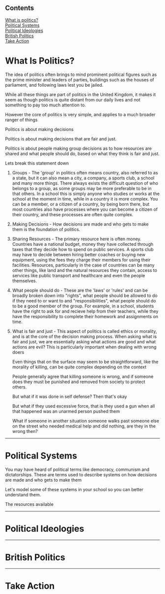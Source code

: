 ## Contents

[What is politics?](#what-is-politics?)<br>
[Political Systems](#political-systems)<br>
[Political Ideologies](#political-ideologies)<br>
[British Politics](#british-politics)<br>
[Take Action](#take-action)<br>

# What Is Politics?

The idea of politics often brings to mind prominent political figures such as
the prime minister and leaders of parties, buildings such as the houses of
parliament, and following laws lest you be jailed.

While all these things are part of politics in the United Kingdom, it makes it
seem as though politics is quite distant from our daily lives and not something
to pay too much attention to.

However the core of politics is very simple, and applies to a much broader
ranger of things

Politics is about making decisions

Politics is about making decisions that are fair and just.

Politics is about people making group decisions as to how resources are shared
and what people should do, based on what they think is fair and just.

Lets break this statement down

1.  Groups - The 'group' in politics often means country, also referred to as a
    state, but it can also mean a city, a company, a sports club, a school and
    many more things. There always exists the difficult question of who belongs
    to a group, as some groups may be more preferable to be in that others. In a
    school this is simply anyone who studies or works at the school at the
    moment in time, while in a country it is more complex. You can be a member,
    or a citizen of a country, by being born there, but most countries also have
    processes where you can become a citizen of their country, and these
    processes are often quite complex.

2.  Making Decisions - How decisions are made and who gets to make them is the
    foundation of politics.

3.  Sharing Resources - The primary resource here is often money. Countries have
    a national budget, money they have collected through taxes that they decide how
    to spend on public services. A sports club may have to decide between hiring
    better coaches or buying new equipment, using the fees they charge their
    members for using their facilities. Resources, particularly in the case of
    countries can be many other things, like land and the natural resources they
    contain, access to services like public transport and healthcare and even the
    people themselves.

4.  What people should do - These are the 'laws' or 'rules' and can be broadly
    broken down into "rights", what people should be allowed to do if they need
    to or want to and "responsibilities", what people should do to be a good
    member of the group. For example, in a school, students have the right to
    ask for and recieve help from their teachers, while they have the
    responsibility to complete their homework and assignments on time.

5.  What is fair and just - This aspect of politics is called ethics or
    morality, and is at the core of the decision making process. When asking what
    is fair and just, we are essentially asking what actions are good and what
    actions are evil? This is particularly important when dealing with wrong doers

    Even things that on the surface may seem to be straightforward, like the
    morality of killing, can be quite complex depending on the context

    People generally agree that killing someone is wrong, and if someone does
    they must be punished and removed from society to protect others.

    But what if it was done in self defense? Then that's okay

    But what if they used excessive force, that is they used a gun when all
    that happened was an unarmed person pushed them

    What if someone in another situation someone walks past someone else on the
    street who needed medical help and did nothing, are they in the wrong then?

---

# Political Systems

You may have heard of political terms like democracy, communism and
dictatorships. These are terms used to describe systems on how decisions are
made and who gets to make them

Let's model some of these systems in your school so you can better understand
them.

The resources available

---

# Political Ideologies

---

# British Politics

---

# Take Action
